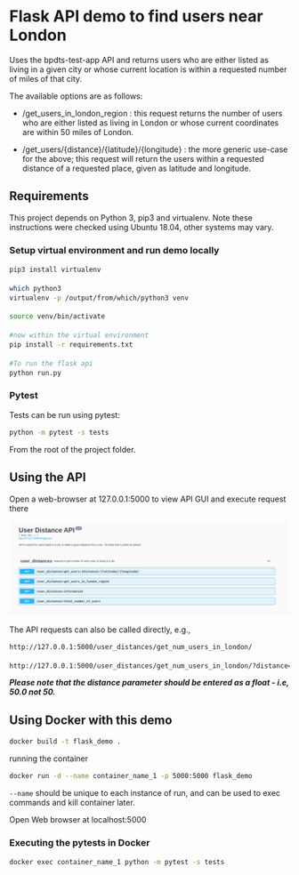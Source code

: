 # Flask API demo to find users near London

Uses the bpdts-test-app API and returns users who are either listed as living in a given city or whose current location is within a requested number of miles of that city.

The available options are as follows:

- /get_users_in_london_region : this request returns the number of users who are either listed as living in London or whose current coordinates are within 50 miles of London. 

- ​/get_users​/{distance}​/{latitude}​/{longitude} : the more generic use-case for the above; this request will return the users within a requested distance of a requested place, given as latitude and longitude.

## Requirements

This project depends on Python 3, pip3 and virtualenv. Note these instructions were checked using Ubuntu 18.04, other systems may vary.

### Setup virtual environment and run demo locally

```bash
pip3 install virtualenv

which python3
virtualenv -p /output/from/which/python3 venv

source venv/bin/activate

#now within the virtual environment
pip install -r requirements.txt

#To run the flask api
python run.py

```

### Pytest

Tests can be run using pytest: 

```bash
python -m pytest -s tests
```

From the root of the project folder. 

## Using the API

Open a web-browser at 127.0.0.1:5000 to view API GUI and execute request there

![Swagger API overview](./docs/swagger.png)


The API requests can also be called directly, e.g.,

```bash
http://127.0.0.1:5000/user_distances/get_num_users_in_london/

http://127.0.0.1:5000/user_distances/get_num_users_in_london/?distance=50&latitude=51.506&longitude=-0.1272&city=London&return_users=false

```

***Please note that the distance parameter should be entered as a float - i.e, 50.0 not 50.*** 



## Using Docker with this demo

```bash
docker build -t flask_demo .
```

running the container

```bash
docker run -d --name container_name_1 -p 5000:5000 flask_demo
```

`--name` should be unique to each instance of run, and can be used to exec commands and kill container later.

Open Web browser at localhost:5000

### Executing the pytests in Docker

```bash
docker exec container_name_1 python -m pytest -s tests
```


